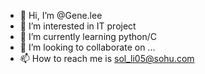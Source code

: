 - 👋 Hi, I’m @Gene.lee
- 👀 I’m interested in IT project
- 🌱 I’m currently learning python/C
- 💞️ I’m looking to collaborate on ...
- 📫 How to reach me is sol_li05@sohu.com


